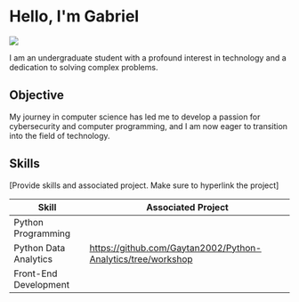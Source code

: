 # Hello, I'm Gabriel
<a href="https://www.linkedin.com/in/gabriel-gaytan-iii-3b21502b5/?trk=public-profile-join-page"><img src="https://img.shields.io/badge/-LinkedIn-0072b1?&style=for-the-badge&logo=linkedin&logoColor=white" /></a>

I am an undergraduate student with a profound interest in technology and a dedication to solving complex problems.

## Objective 

My journey in computer science has led me to develop a passion for cybersecurity and computer programming, and I am now eager to transition into the field of technology.

## Skills
[Provide skills and associated project. Make sure to hyperlink the project]

| Skill                          | Associated Project    |
|--------------------------------|-----------------------|
|Python Programming              |
|Python Data Analytics           |https://github.com/Gaytan2002/Python-Analytics/tree/workshop |
|Front-End Development           |

